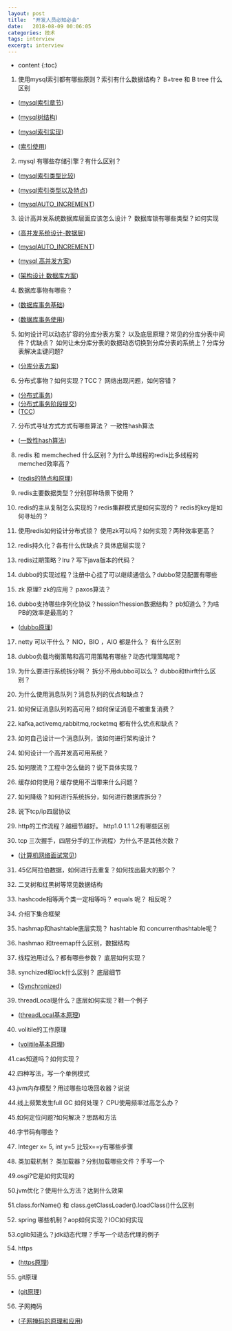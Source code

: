 ```yaml
---
layout: post
title:  "开发人员必知必会"
date:   2018-08-09 00:06:05
categories: 技术
tags: interview
excerpt: interview
---
```


* content
{:toc}



1. 使用mysql索引都有哪些原则？索引有什么数据结构？ B+tree 和 B tree 什么区别 

- ([mysql索引章节](http://nivelle.me/2017/05/04/索引/))

- ([mysql树结构](http://blog.jobbole.com/111680/))

- ([mysql索引实现](https://www.cnblogs.com/zlcxbb/p/5757245.html))
- ([索引使用](https://juejin.im/post/5b14e0fd6fb9a01e8c5fc663))
  
2. mysql 有哪些存储引擎？有什么区别？ 

- ([mysql索引类型比较](https://www.cnblogs.com/changna1314/p/6878900.html)) 

- ([mysql索引类型以及特点](https://my.oschina.net/junn/blog/183341))

- ([mysqlAUTO_INCREMENT](https://blog.csdn.net/zm2714/article/details/8482211))
 
3. 设计高并发系统数据库层面应该怎么设计？ 数据库锁有哪些类型？如何实现

- ([高并发系统设计-数据层](https://blog.csdn.net/chenpeng19910926/article/details/51789934))

- ([mysqlAUTO_INCREMENT](https://blog.csdn.net/wangkehuai/article/details/46727203))
- ([mysql 高并发方案](https://blog.csdn.net/kidoo1012/article/details/54691561))

- ([架构设计 数据库方案](https://www.w3cschool.cn/architectroad/architectroad-arv823bf.html))


4. 数据库事物有哪些？

- ([数据库事务基础](http://nivelle.me/2017/06/05/%E4%BA%8B%E7%89%A9%E5%AD%A6%E4%B9%A0(%E4%B8%80)%E4%B9%8B%E5%9F%BA%E6%9C%AC%E6%A6%82%E5%BF%B5/))

- ([数据库事务使用](http://nivelle.me/2017/06/10/%E4%BA%8B%E5%8A%A1%E4%BD%BF%E7%94%A8/))

5. 如何设计可以动态扩容的分库分表方案？ 以及底层原理？常见的分库分表中间件？优缺点？ 如何让未分库分表的数据动态切换到分库分表的系统上？分库分表解决主键问题?
- ([分库分表方案](https://mp.weixin.qq.com/s?__biz=MjM5MDE0Mjc4MA==&mid=2650994413&idx=1&sn=24a01089ee47793b5d82381b04a34499&chksm=bdbf0ebe8ac887a8a75a0cd9226bb7e0427f1a77c43323d14dc6932c7dc77555531bce5dce0f&scene=0))


6. 分布式事物？如何实现？TCC？ 网络出现问题，如何容错？

- ([分布式事务](http://www.infoq.com/cn/articles/solution-of-distributed-system-transaction-consistency#))
- ([分布式事务阶段提交](http://int64.me/2016/%E5%88%86%E5%B8%83%E5%BC%8F%E4%BA%8B%E5%8A%A12PC%20&&%203PC.html))
- ([TCC](https://juejin.im/post/5a74f3bc6fb9a0633f0df127))
7. 分布式寻址方式方式有哪些算法？ 一致性hash算法

- ([一致性hash算法](http://www.zsythink.net/archives/1182))

8. redis 和 memcheched 什么区别？为什么单线程的redis比多线程的memched效率高？
- ([redis的特点和原理](https://juejin.im/post/5ad6e4066fb9a028d82c4b66))

9. redis主要数据类型？分别那种场景下使用？

10. redis的主从复制怎么实现的？redis集群模式是如何实现的？ redis的key是如何寻址的？

11. 使用redis如何设计分布式锁？ 使用zk可以吗？如何实现？两种效率更高？

12. redis持久化？各有什么优缺点？具体底层实现？

13. redis过期策略？lru ? 写下java版本的代码？

14. dubbo的实现过程？注册中心挂了可以继续通信么？dubbo常见配置有哪些

15. zk 原理? zk的应用？ paxos算法？

16. dubbo支持哪些序列化协议？hession?hession数据结构？ pb知道么？为啥PB的效率是最高的？
- ([dubbo原理](https://juejin.im/post/5b1203f2e51d450689495cea))
17. netty 可以干什么？ NIO，BIO ，AIO 都是什么？ 有什么区别

18. dubbo负载均衡策略和高可用策略有哪些？动态代理策略呢？

19. 为什么要进行系统拆分啊？ 拆分不用dubbo可以么？ dubbo和thirft什么区别？

20. 为什么使用消息队列？消息队列的优点和缺点？

21. 如何保证消息队列的高可用？如何保证消息不被重复消费？

22. kafka,activemq,rabbitmq,rocketmq 都有什么优点和缺点？

23. 如何自己设计一个消息队列，该如何进行架构设计？ 

24. 如何设计一个高并发高可用系统？

25. 如何限流？工程中怎么做的？说下具体实现？

26. 缓存如何使用？缓存使用不当带来什么问题？

27. 如何降级？如何进行系统拆分，如何进行数据库拆分？

28. 说下tcp/ip四层协议

29. http的工作流程？越细节越好。  http1.0 1.1 1.2有哪些区别

30. tcp 三次握手，四层分手的工作流程〉为什么不是其他次数？

- ([计算机网络面试常见](https://www.jianshu.com/p/d0dd47afabad))

31. 45亿阿拉伯数据，如何进行去重复？如何找出最大的那个？

32. 二叉树和红黑树等常见数据结构

33. hashcode相等两个类一定相等吗？ equals 呢？ 相反呢？

34. 介绍下集合框架

35. hashmap和hashtable底层实现？ hashtable 和 concurrenthashtable呢？

36. hashmao 和treemap什么区别，数据结构

37. 线程池用过么？都有哪些参数？ 底层如何实现？

38. synchized和lock什么区别？ 底层细节

- ([Synchronized](https://juejin.im/post/5b4eec7df265da0fa00a118f))

39. threadLocal是什么？底层如何实现？鞋一个例子

- ([threadLocal基本原理](http://nivelle.me/2017/07/01/ThreadLocal%E5%8E%9F%E7%90%86%E5%AD%A6%E4%B9%A0/))

40. volitile的工作原理

- ([volitile基本原理](https://www.cnblogs.com/dolphin0520/p/3920373.html))

41.cas知道吗？如何实现？

42.四种写法，写一个单例模式

43.jvm内存模型？用过哪些垃圾回收器？说说

44.线上频繁发生full GC 如何处理？ CPU使用频率过高怎么办？

45.如何定位问题?如何解决？思路和方法

46.字节码有哪些？

47. Integer x= 5, int y=5 比较x==y有哪些步骤

48. 类加载机制？ 类加载器？分别加载哪些文件？手写一个

49.osgi?它是如何实现的

50.jvm优化？使用什么方法？达到什么效果

51.class.forName() 和 class.getClassLoader().loadClass()什么区别

52. spring 哪些机制？aop如何实现？IOC如何实现

53.cglib知道么？jdk动态代理？手写一个动态代理的例子

54. https

- ([https原理](https://juejin.im/post/5a2ff29c6fb9a045132aac5a))

55. git原理

- ([git原理](https://juejin.im/post/5a65ac67f265da3e330473f7))

56. 子网掩码

- ([子网掩码的原理和应用](https://blog.csdn.net/faker_wang/article/details/80747407))
